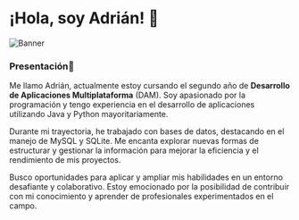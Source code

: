 
# ¡Hola, soy Adrián! 👋

![Banner]([https://res.cloudinary.com/practicaldev/image/fetch/s--8m6DOwsd--/c_limit%2Cf_auto%2Cfl_progressive%2Cq_auto%2Cw_800/https://lh3.googleusercontent.com/x4svx9o7SLFbIq14sUztxqwIKKU3wD1Wa0HsJtWv0LAErwWJ2V7kXmwC-kTHEVbiCQ1xPPd62MeKc9moWnCHF1K2gBX-HcyxeeamqgQ7vyxC3_w8Rpq27WMRBPjlifAk4x4ENSBG51P31pS0hQ](https://miro.medium.com/v2/resize:fit:1400/1*0RfDS--iW_SyUvqbM6jHfQ.png))

### Presentación💬
Me llamo Adrián, actualmente estoy cursando el segundo año de **Desarrollo de Aplicaciones Multiplataforma** (DAM). Soy apasionado por la programación y tengo experiencia en el desarrollo de aplicaciones utilizando Java y Python mayoritariamente.

Durante mi trayectoria, he trabajado con bases de datos, destacando en el manejo de MySQL y SQLite. Me encanta explorar nuevas formas de estructurar y gestionar la información para mejorar la eficiencia y el rendimiento de mis proyectos.

Busco oportunidades para aplicar y ampliar mis habilidades en un entorno desafiante y colaborativo. Estoy emocionado por la posibilidad de contribuir con mi conocimiento y aprender de profesionales experimentados en el campo.
<!--
**AdrianMorneo/AdrianMorneo** is a ✨ _special_ ✨ repository because its `README.md` (this file) appears on your GitHub profile.

Here are some ideas to get you started:

- 🔭 I’m currently working on ...
- 🌱 I’m currently learning ...
- 👯 I’m looking to collaborate on ...
- 🤔 I’m looking for help with ...
- 💬 Ask me about ...
- 📫 How to reach me: ...
- 😄 Pronouns: ...
- ⚡ Fun fact: ...
-->
